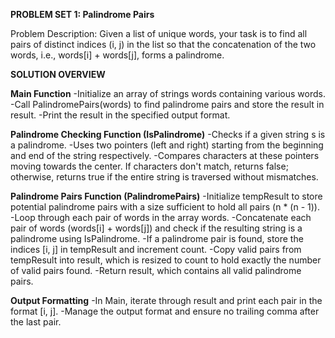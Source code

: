 **PROBLEM SET 1: Palindrome Pairs**

Problem Description:
Given a list of unique words, your task is to find all pairs of distinct indices (i, j) in the list so that
the concatenation of the two words, i.e., words[i] + words[j], forms a palindrome.

**SOLUTION OVERVIEW**

**Main Function**
  -Initialize an array of strings words containing various words.
  -Call PalindromePairs(words) to find palindrome pairs and store the result in result.
  -Print the result in the specified output format.

**Palindrome Checking Function (IsPalindrome)**
  -Checks if a given string s is a palindrome.
  -Uses two pointers (left and right) starting from the beginning and end of the string respectively.
  -Compares characters at these pointers moving towards the center. If characters don't match, returns false; otherwise, returns true if the entire string is traversed without mismatches.

**Palindrome Pairs Function (PalindromePairs)**
  -Initialize tempResult to store potential palindrome pairs with a size sufficient to hold all pairs (n * (n - 1)).
  -Loop through each pair of words in the array words.
  -Concatenate each pair of words (words[i] + words[j]) and check if the resulting string is a palindrome using IsPalindrome.
  -If a palindrome pair is found, store the indices [i, j] in tempResult and increment count.
  -Copy valid pairs from tempResult into result, which is resized to count to hold exactly the number of valid pairs found.
  -Return result, which contains all valid palindrome pairs.

**Output Formatting**
  -In Main, iterate through result and print each pair in the format [i, j].
  -Manage the output format and ensure no trailing comma after the last pair.
